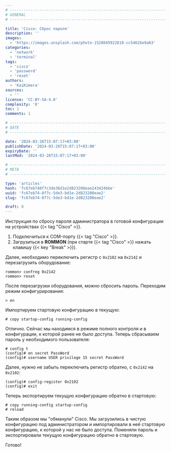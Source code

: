 ```yaml
---
# -------------------------------------------------------------------------------------------------------------------- #
# GENERAL
# -------------------------------------------------------------------------------------------------------------------- #

title: 'Cisco: Сброс пароля'
description: ''
images:
  - 'https://images.unsplash.com/photo-1528845922818-cc5462be9a63'
categories:
  - 'network'
  - 'terminal'
tags:
  - 'cisco'
  - 'password'
  - 'reset'
authors:
  - 'KaiKimera'
sources:
  - ''
license: 'CC-BY-SA-4.0'
complexity: '0'
toc: 1
comments: 1

# -------------------------------------------------------------------------------------------------------------------- #
# DATE
# -------------------------------------------------------------------------------------------------------------------- #

date: '2024-03-26T15:07:17+03:00'
publishDate: '2024-03-26T15:07:17+03:00'
expiryDate: ''
lastMod: '2024-03-26T15:07:17+03:00'

# -------------------------------------------------------------------------------------------------------------------- #
# META
# -------------------------------------------------------------------------------------------------------------------- #

type: 'articles'
hash: 'fc67eb748f7c3de36d1e2d823208eae243424bbe'
uuid: 'fc67eb74-8f7c-5de3-bd1e-2d823208eae2'
slug: 'fc67eb74-8f7c-5de3-bd1e-2d823208eae2'

draft: 0
---
```


Инструкция по сбросу пароля администратора в готовой конфигурации на устройствах {{< tag "Cisco" >}}.

<!--more-->

1. Подключиться к COM-порту {{< tag "Cisco" >}}.
2. Загрузиться в **ROMMON** (при старте {{< tag "Cisco" >}} нажать клавишу {{< key "Break" >}}).

Далее, необходимо переключить регистр с `0x2102` на `0x2142` и перезагрузить оборудование:

```
rommon> confreg 0x2142
rommon> reset
```

После перезагрузки оборудования, можно сбросить пароль. Переходим  режим конфигурирования:

```
> en
```

Импортируем стартовую конфигурацию в текущую:

```
# copy startup-config running-config
```

Отлично. Сейчас мы находимся в режиме полного контроля и в конфигурации, к которой ранее не было доступа. Теперь сбрасываем пароль у необходимого пользователя:

```
# config t
(config)# en secret PassWord
(config)# username USER privilege 15 secret PassWord
```

Далее, нужно не забыть переключить регистр обратно, с `0x2142` на `0x2102`:

```
(config)# config-register 0x2102
(config)# exit
```

Теперь экспортируем текущую конфигурацию обратно в стартовую:

```
# copy running-config startup-config
# reload
```

Таким образом мы "обманули" Cisco. Мы загрузились в чистую конфигурацию под администратором и импортировали в неё стартовую конфигурацию, к которой у нас не было доступа. Поменяли пароль и экспортировали текущую конфигурацию обратно в стартовую.

Готово!
